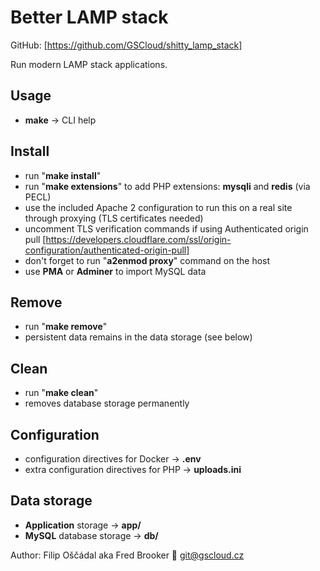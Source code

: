 # Better LAMP stack

GitHub: [https://github.com/GSCloud/shitty_lamp_stack]  

Run modern LAMP stack applications.

## Usage

* **make** -> CLI help

## Install

* run "**make install**"
* run "**make extensions**" to add PHP extensions: **mysqli** and **redis** (via PECL)
* use the included Apache 2 configuration to run this on a real site through proxying (TLS certificates needed)
* uncomment TLS verification commands if using Authenticated origin pull [https://developers.cloudflare.com/ssl/origin-configuration/authenticated-origin-pull]
* don't forget to run "**a2enmod proxy**" command on the host
* use **PMA** or **Adminer** to import MySQL data

## Remove

* run "**make remove**"
* persistent data remains in the data storage (see below)

## Clean

* run "**make clean**"
* removes database storage permanently

## Configuration

* configuration directives for Docker -> **.env**
* extra configuration directives for PHP -> **uploads.ini**

## Data storage

* **Application** storage -> **app/**
* **MySQL** database storage -> **db/**

Author: Filip Oščádal aka Fred Brooker 💌 <git@gscloud.cz>
